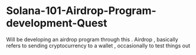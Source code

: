 # Solana-101-Airdrop-Program-development-Quest
Will be developing an airdrop program through this . Airdrop , basically refers to sending cryptocurrency to a wallet , occasionally to test things out
